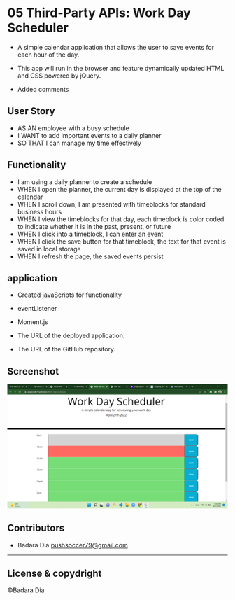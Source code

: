 # 05 Third-Party APIs: Work Day Scheduler

- A simple calendar application that allows the user to save events for each hour of the day. 
- This app will run in the browser and feature dynamically updated HTML and CSS powered by jQuery.

-  Added comments


## User Story

- AS AN employee with a busy schedule
- I WANT to add important events to a daily planner
- SO THAT I can manage my time effectively


## Functionality


- I am using a daily planner to create a schedule
- WHEN I open the planner, the current day is displayed at the top of the calendar
- WHEN I scroll down, I am presented with timeblocks for standard business hours
- WHEN I view the timeblocks for that day, each timeblock is color coded to indicate whether it is in the past, present, or future
- WHEN I click into a timeblock, I can enter an event
- WHEN I click the save button for that timeblock, the text for that event is saved in local storage
- WHEN I refresh the page, the saved events persist

## application

* Created javaScripts for functionality
* eventListener 
* Moment.js

* The URL of the deployed application.

* The URL of the GitHub repository. 

## Screenshot

![screenshot](./Scheduler.png)

## Contributors

- Badara Dia <pushsoccer79@gmail.com>

---

## License & copydright

©Badara Dia